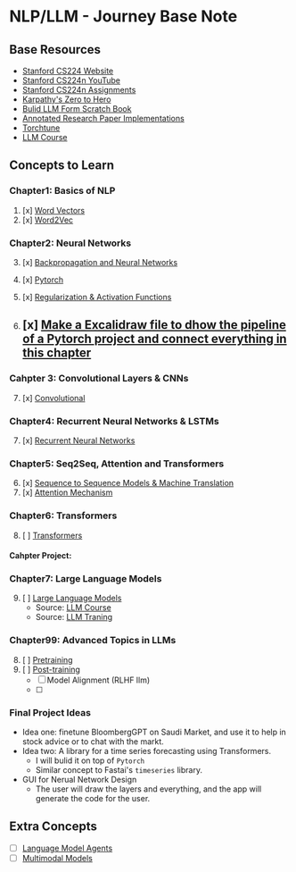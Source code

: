# NLP/LLM - Journey Base Note

## Base Resources
- [Stanford CS224 Website](https://web.stanford.edu/class/cs224n/)
- [Stanford CS224n YouTube](https://www.youtube.com/playlist?list=PLoROMvodv4rMFqRtEuo6SGjY4XbRIVRd4)
- [Stanford CS224n Assignments](https://github.com/amanchadha/stanford-cs224n-assignments-2021)
- [Karpathy's Zero to Hero](https://youtube.com/playlist?list=PLAqhIrjkxbuWI23v9cThsA9GvCAUhRvKZ&si=9FmRYnBaGLTNrm1S)
- [Bulid LLM Form Scratch Book](https://www.manning.com/books/build-a-large-language-model-from-scratch/)
- [Annotated Research Paper Implementations](https://nn.labml.ai/)
- [Torchtune](https://pytorch.org/torchtune/main/index.html)
- [LLM Course](https://github.com/mlabonne/llm-course)

## Concepts to Learn
### Chapter1: Basics of NLP
1. [x] [Word Vectors](Chapter1/word2vec.md)
2. [x] [Word2Vec](Chapter1/word2vec.md)

### Chapter2: Neural Networks
3. [x] [Backpropagation and Neural Networks](Chapter2/backpropagation_nn.md)
4. [x] [Pytorch](Chapter2/pytorch.md)
5. [x] [Regularization & Activation Functions](Chapter2/regularization.md)

6. [x] [Make a Excalidraw file to dhow the pipeline of a Pytorch project and connect everything in this chapter](https://excalidraw.com/)
    - 

### Cahpter 3: Convolutional Layers & CNNs
7. [x] [Convolutional](Chapter3/convolutional.md)

### Chapter4: Recurrent Neural Networks & LSTMs
7. [x] [Recurrent Neural Networks](Chapter4/rnn.md)

### Chapter5: Seq2Seq, Attention and Transformers
6. [x] [Sequence to Sequence Models & Machine Translation](Chapter5/seq2seq.md)
7. [x] [Attention Mechanism](Chapter5/attention.md)
### Chapter6:  Transformers
8. [ ] [Transformers](Chapter6/transformers.md)
#### Cahpter Project:

### Chapter7:  Large Language Models
9. [ ] [Large Language Models](Chapter7/llm.md)
    - Source: [LLM Course](https://github.com/mlabonne/llm-course)
    - Source: [LLM Traning](https://rentry.org/llm-training)

### Chapter99: Advanced Topics in LLMs
8. [ ] [Pretraining](Chapter4/pretraining.md)
9. [ ] [Post-training](Chapter4/posttraining.md)
    - [ ] Model Alignment (RLHF llm)
    - [ ] 
### Final Project Ideas
- Idea one: finetune BloombergGPT on Saudi Market, and use it to help in stock advice or to chat with the markt.
- Idea two: A library for a time series forecasting using Transformers.  
    - I will bulid it on top of `Pytorch`
    - Similar concept to Fastai's `timeseries` library.
- GUI for Nerual Network Design
    - The user will draw the layers and everything, and the app will generate the code for the user.

## Extra Concepts
- [ ] [Language Model Agents](Extra/lm_agents.md)
- [ ] [Multimodal Models](Extra/multimodal.md)